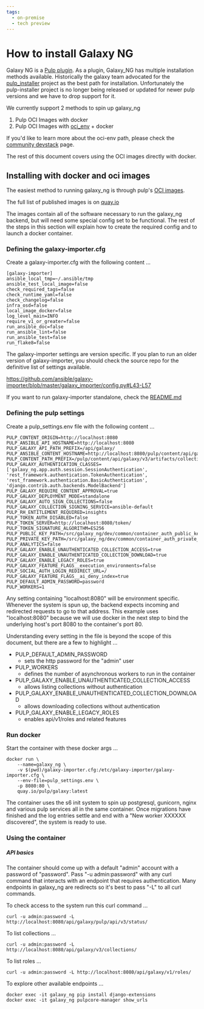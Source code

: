 ```yaml
---
tags:
  - on-premise
  - tech preview
---
```


# How to install Galaxy NG

Galaxy NG is a [Pulp plugin](https://pulpproject.org/content-plugins/). As a plugin, Galaxy_NG has multiple installation methods available. Historically the galaxy team advocated for the [pulp_installer](https://github.com/pulp/pulp_installer) project as the best path for installation. Unfortunately the pulp-installer project is no longer being released or updated for newer pulp versions and we have to drop support for it.

We currently support 2 methods to spin up galaxy_ng

1. Pulp OCI Images with docker
2. Pulp OCI Images with [oci_env](https://github.com/pulp/oci_env) + docker


If you'd like to learn more about the oci-env path, please check the [community devstack](/galaxy_ng/community/devstack/#oci-env) page. 

The rest of this document covers using the OCI images directly with docker.

## Installing with docker and oci images

The easiest method to running galaxy_ng is through pulp's [OCI images](https://github.com/pulp/pulp-oci-images).

The full list of published images is on [quay.io](https://quay.io/repository/pulp/galaxy?tab=tags&tag=latest)

The images contain all of the software necessary to run the galaxy_ng backend, but will need some special config set to be functional. The rest of the steps in this section will explain how to create the required config and to launch a docker container.

### Defining the galaxy-importer.cfg

Create a galaxy-importer.cfg with the following content ...
```                                                                 
[galaxy-importer]                                                                                                                        
ansible_local_tmp=~/.ansible/tmp                                                                                                         
ansible_test_local_image=false                                      
check_required_tags=false                                                                                                                
check_runtime_yaml=false                                                                                                                 
check_changelog=false                                               
infra_osd=false                                                                                                                          
local_image_docker=false                                            
log_level_main=INFO                                                 
require_v1_or_greater=false                                         
run_ansible_doc=false                                               
run_ansible_lint=false                                              
run_ansible_test=false                                              
run_flake8=false                                                    
```

The galaxy-importer settings are version specific. If you plan to run an older version of galaxy-importer, you should check the source repo for the definitive list of settings available.

https://github.com/ansible/galaxy-importer/blob/master/galaxy_importer/config.py#L43-L57

If you want to run galaxy-importer standalone, check the [README.md](https://github.com/ansible/galaxy-importer/blob/master/README.md)


### Defining the pulp settings

Create a pulp_settings.env file with the following content ...
```
PULP_CONTENT_ORIGIN=http://localhost:8080
PULP_ANSIBLE_API_HOSTNAME=http://localhost:8080
PULP_GALAXY_API_PATH_PREFIX=/api/galaxy/                            
PULP_ANSIBLE_CONTENT_HOSTNAME=http://localhost:8080/pulp/content/api/galaxy/v3/artifacts/collections/
PULP_CONTENT_PATH_PREFIX=/pulp/content/api/galaxy/v3/artifacts/collections/
PULP_GALAXY_AUTHENTICATION_CLASSES=['galaxy_ng.app.auth.session.SessionAuthentication', 'rest_framework.authentication.TokenAuthentication', 'rest_framework.authentication.BasicAuthentication', 'django.contrib.auth.backends.ModelBackend']
PULP_GALAXY_REQUIRE_CONTENT_APPROVAL=true
PULP_GALAXY_DEPLOYMENT_MODE=standalone                              
PULP_GALAXY_AUTO_SIGN_COLLECTIONS=false                             
PULP_GALAXY_COLLECTION_SIGNING_SERVICE=ansible-default              
PULP_RH_ENTITLEMENT_REQUIRED=insights
PULP_TOKEN_AUTH_DISABLED=false
PULP_TOKEN_SERVER=http://localhost:8080/token/                      
PULP_TOKEN_SIGNATURE_ALGORITHM=ES256
PULP_PUBLIC_KEY_PATH=/src/galaxy_ng/dev/common/container_auth_public_key.pem                
PULP_PRIVATE_KEY_PATH=/src/galaxy_ng/dev/common/container_auth_private_key.pem
PULP_ANALYTICS=false
PULP_GALAXY_ENABLE_UNAUTHENTICATED_COLLECTION_ACCESS=true     
PULP_GALAXY_ENABLE_UNAUTHENTICATED_COLLECTION_DOWNLOAD=true
PULP_GALAXY_ENABLE_LEGACY_ROLES=true
PULP_GALAXY_FEATURE_FLAGS__execution_environments=false
PULP_SOCIAL_AUTH_LOGIN_REDIRECT_URL=/
PULP_GALAXY_FEATURE_FLAGS__ai_deny_index=true
PULP_DEFAULT_ADMIN_PASSWORD=password
PULP_WORKERS=1
```

Any setting containing "localhost:8080" will be environment specific. Whenever the system is spun up, the backend expects incoming and redirected requests to go to that address. This example uses "localhost:8080" because we will use docker in the next step to bind the underlying host's port 8080 to the container's port 80.

Understanding every setting in the file is beyond the scope of this document, but there are a few to highlight ...

- PULP_DEFAULT_ADMIN_PASSWORD
    - sets the http password for the "admin" user
- PULP_WORKERS
    - defines the number of asynchronous workers to run in the container
- PULP_GALAXY_ENABLE_UNAUTHENTICATED_COLLECTION_ACCESS
    - allows listing collections without authentication
- PULP_GALAXY_ENABLE_UNAUTHENTICATED_COLLECTION_DOWNLOAD
    - allows downloading collections without authentication
- PULP_GALAXY_ENABLE_LEGACY_ROLES
    - enables api/v1/roles and related features

### Run docker

Start the container with these docker args ...
```
docker run \
    --name=galaxy_ng \
    -v $(pwd)/galaxy-importer.cfg:/etc/galaxy-importer/galaxy-importer.cfg \
    --env-file=pulp_settings.env \
    -p 8080:80 \
    quay.io/pulp/galaxy:latest
```

The container uses the s6 init system to spin up postgresql, gunicorn, nginx and various pulp services all in the same container. Once migrations have finished and the log entries settle and end with a "New worker XXXXXX discovered", the system is ready to use.

### Using the container

##### API basics

The container should come up with a default "admin" account with a password of "password". Pass "-u admin:password" with any curl command that interacts with an endpoint that requires authentication. Many endpoints in galaxy_ng are redirects so it's best to pass "-L" to all curl commands. 

To check access to the system run this curl command ...
```
curl -u admin:password -L http://localhost:8080/api/galaxy/pulp/api/v3/status/
```

To list collections ...
```
curl -u admin:password -L http://localhost:8080/api/galaxy/v3/collections/
```
To list roles ...
```
curl -u admin:password -L http://localhost:8080/api/galaxy/v1/roles/
```

To explore other available endpoints ...
```
docker exec -it galaxy_ng pip install django-extensions
docker exec -it galaxy_ng pulpcore-manager show_urls
```
